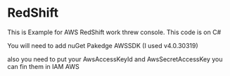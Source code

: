 # RedShift
This is Example for AWS RedShift work threw console. 
This code is on C#

You will need to add nuGet Pakedge AWSSDK (I used v4.0.30319)

also you need to put your AwsAccessKeyId and AwsSecretAccessKey you can fin them in IAM AWS 
